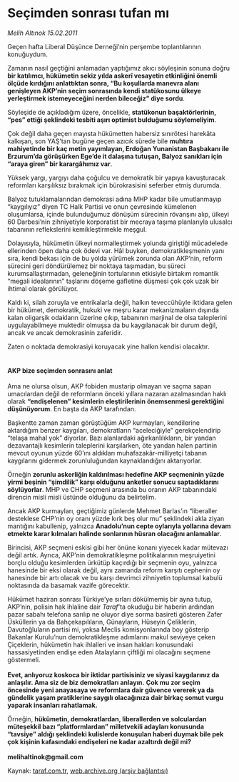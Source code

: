 # Seçimden sonrası tufan mı

*Melih Altınok 15.02.2011*

<div class="yazi"><p>Geçen hafta Liberal Düşünce Derneği’nin perşembe toplantılarının konuğuydum. </p>
<p>Zamanın nasıl geçtiğini anlamadan yaptığımız akıcı söyleşinin sonuna doğru <b>bir katılımcı, hükümetin sekiz yılda askerî vesayetin etkinliğini önemli ölçüde kırdığını anlattıktan sonra, “Bu koşullarda manevra alanı genişleyen AKP’nin seçim sonrasında kendi statükosunu ülkeye yerleştirmek istemeyeceğini nerden bileceğiz” diye sordu</b>. </p>
<p>Söyleşide de açıkladığım üzere, öncelikle, <b>statükonun başaktörlerinin, “pes” ettiği şeklindeki tesbiti aşırı optimist bulduğumu söylemeliyim</b>.</p>
<p>Çok değil daha geçen mayısta hükümetten habersiz sınırötesi harekâta kalkışan, son YAŞ’tan bugüne geçen azıcık sürede bile <b>muhtıra mahiyetinde bir kaç metin yayımlayan, Erdoğan Yunanistan Başbakanı ile Erzurum’da görüşürken Ege’de it dalaşına tutuşan, Balyoz sanıkları için “araya giren” bir karargâhımız var</b>. </p>
<p>Yüksek yargı, yargıyı daha çoğulcu ve demokratik bir yapıya kavuşturacak reformları karşılıksız bırakmak için bürokrasisini seferber etmiş durumda. </p>
<p>Balyoz tutuklamalarından demokrasi adına MHP kadar bile umutlanmayıp “kaygılıyız” diyen TC Halk Partisi ve onun çevresinde kümelenen oluşumlarsa, içinde bulunduğumuz dönüşüm sürecinin rövanşını alıp, ülkeyi 60 Darbesi’nin zihniyetiyle korporatist bir mecraya taşıma planlarıyla ulusalcı tabanının reflekslerini kemikleştirmekle meşgul.</p>
<p>Dolayısıyla, hükümetin ülkeyi normalleştirmek yolunda giriştiği mücadelede ellerinden öpen daha çok ödevi var. Hâl buyken, demokratikleşmenin yanı sıra, kendi bekası için de bu yolda yürümek zorunda olan AKP’nin, reform sürecini geri döndürülemez bir noktaya taşımadan, bu süreci kurumsallaştırmadan, geleneğinin tortularının etkisiyle birtakım romantik “megali idealarının” taşlarını döşeme gafletine düşmesi çok çok uzak bir ihtimal olarak görülüyor.</p>
<p>Kaldı ki, silah zoruyla ve entrikalarla değil, halkın teveccühüyle iktidara gelen bir hükümet, demokratik, hukuki ve meşru karar mekanizmaların dışında kalan oligarşik odakların üzerine çıkıp, tabanının marjinal de olsa taleplerini uygulayabilmeye muktedir olmuşsa da bu kaygılanacak bir durum değil, ancak ve ancak demokrasinin zaferidir.</p>
<p>Zaten o noktada demokrasiyi koruyacak yine halkın kendisi olacaktır.</p>
<h4><br/>AKP bize seçimden sonrasını anlat</h4>
<p>Ama ne olursa olsun, AKP fobiden mustarip olmayan ve saçma sapan umacılardan değil de reformların önceki yıllara nazaran azalmasından haklı olarak <b>“endişelenen” kesimlerin eleştirilerinin önemsenmesi gerektiğini düşünüyorum</b>. En başta da AKP tarafından.</p>
<p>Başkentte zaman zaman görüştüğüm AKP kurmayları, kendilerine aktardığım benzer kaygıları, demokratların “aceleciğiyle” gerekçelendirip “telaşa mahal yok” diyorlar. Bazı alanlardaki ağırkanlılıkların, bir yandan dezavantajlı kesimlerin taleplerini karşılarken, öte yandan halen partinin mevcut oyunun yüzde 60’ını aldıkları muhafazakâr-milliyetçi tabanın kaygılarını gidermek zorunluluğundan kaynaklandığını aktarıyorlar. </p>
<p>Örneğin <b>zorunlu askerliğin kaldırılması hedefine AKP seçmeninin yüzde yirmi beşinin “şimdilik” karşı olduğunu anketler sonucu saptadıklarını söylüyorlar</b>. MHP ve CHP seçmeni arasında bu oranın AKP tabanındaki direncin misli misli üstünde olduğunu da belirtelim.</p>
<p>Ancak AKP kurmayları, geçtiğimiz günlerde Mehmet Barlas’ın “liberaller desteklese CHP’nin oy oranı yüzde kırk beş olur mu” şeklindeki akla ziyan mantığını kabullenip, yalnızca <b>Anadolu’nun cepte oylarıyla yollarına devam etmekte karar kılmaları halinde sonlarının hüsran olacağını anlamalılar</b>.</p>
<p>Birincisi, AKP seçmeni eskisi gibi her önüne konanı yiyecek kadar mütevazı değil artık. Ayrıca, AKP’nin demokratikleşme politikalarının meşruiyetini borçlu olduğu kesimlerden ürkütüp kaçırdığı bir seçmenin oyu, yalnızca hanesinde bir eksi olarak değil, aynı zamanda reform karşıtı cephenin oy hanesinde bir artı olacak ve bu karşı devrimci zihniyetin toplumsal kabulü noktasında da basamak vazife görecektir.</p>
<p>Hükümet haziran sonrası Türkiye’ye sırları dökülmemiş bir ayna tutup, AKP’nin, polisin hak ihlaline dair <i>Taraf</i>’ta okuduğu bir haberin ardından pazar sabahı telefona sarılıp ne oluyor diye sorma basireti gösteren Zafer Üsküllerin ya da Bahçekapılıların, Günayların, Hüseyin Çeliklerin, Davutoğluların partisi mi, yoksa Meclis komisyonlarında boy gösterip Bakanlar Kurulu’nun demokratikleşme adımlarını makul seviyeye çeken Çiçeklerin, hükümetin hak ihlalleri ve insan hakları konusundaki hassasiyetinden endişe eden Atalayların çiftliği mi olacağını seçmene göstermeli.<br/><br/><b>Evet, anlıyoruz koskoca bir iktidar partisisiniz ve siyasi kaygılarınız da anlaşılır. Ama siz de biz demokratları anlayın.</b> <b>Çok mu zor seçim öncesinde yeni anayasaya ve reformlara dair güvence vererek ya da gündelik yaşam pratiklerine saygılı olacağınıza dair birkaç somut vurgu yaparak insanları rahatlamak.</b></p>
<p>Örneğin, <b>hükümetin, demokratlardan, liberallerden ve solculardan müteşekkil bazı “platformlardan” milletvekili adayları konusunda “tavsiye” aldığı şeklindeki kulislerde konuşulan haberi duymak bile pek çok kişinin kafasındaki endişeleri ne kadar azaltırdı değil mi?<br/><br/></b><b>melihaltinok@gmail.com</b></p>
</div>

Kaynak: [taraf.com.tr](http://www.taraf.com.tr/melih-altinok/makale-secimden-sonrasi-tufan-mi.htm), [web.archive.org (arşiv bağlantısı)](http://web.archive.org/web/20131114064834/http://www.taraf.com.tr/melih-altinok/makale-secimden-sonrasi-tufan-mi.htm)
